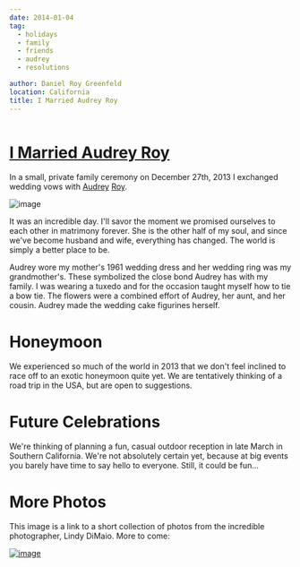 ```yaml
---
date: 2014-01-04
tag:
  - holidays
  - family
  - friends
  - audrey
  - resolutions

author: Daniel Roy Greenfeld
location: California
title: I Married Audrey Roy
---
```


<div class="twelve wide column">
  <h1 class="ui block header">
    <div class="content">
      <a href="/i-married-audrey-roy ">I Married Audrey Roy</a>
    </div>
  </h1>
  <p>
    In a small, private family ceremony on December 27th, 2013 I exchanged
    wedding vows with <a href="http://audreyr.com" target="_blank">Audrey</a>
    <a href="http://audreymroy.com" target="_blank">Roy</a>.
  </p>
  <p><img alt="image" src="https://s3.amazonaws.com/pydanny/vows.jpg" /></p>
  <p>
    It was an incredible day. I'll savor the moment we promised ourselves to
    each other in matrimony forever. She is the other half of my soul, and since
    we've become husband and wife, everything has changed. The world is simply a
    better place to be.
  </p>
  <p>
    Audrey wore my mother's 1961 wedding dress and her wedding ring was my
    grandmother's. These symbolized the close bond Audrey has with my family. I
    was wearing a tuxedo and for the occasion taught myself how to tie a bow
    tie. The flowers were a combined effort of Audrey, her aunt, and her cousin.
    Audrey made the wedding cake figurines herself.
  </p>
  <h1 id="honeymoon">Honeymoon</h1>
  <p>
    We experienced so much of the world in 2013 that we don't feel inclined to
    race off to an exotic honeymoon quite yet. We are tentatively thinking of a
    road trip in the USA, but are open to suggestions.
  </p>
  <h1 id="future-celebrations">Future Celebrations</h1>
  <p>
    We're thinking of planning a fun, casual outdoor reception in late March in
    Southern California. We're not absolutely certain yet, because at big events
    you barely have time to say hello to everyone. Still, it could be fun...
  </p>
  <h1 id="more-photos">More Photos</h1>
  <p>
    This image is a link to a short collection of photos from the incredible
    photographer, Lindy DiMaio. More to come:
  </p>
  <p>
    <a href="http://www.2scoops.co/3p/" target="_blank"
      ><img alt="image" src="https://s3.amazonaws.com/pydanny/couple.jpg"
    /></a>
  </p>
  </div>
